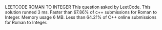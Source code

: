 LEETCODE ROMAN TO INTEGER
This question asked by LeetCode. This solution runned 3 ms. Faster than 97.86% of c++ submissions for Roman to Integer. Memory usage 6 MB. Less than 64.21% of C++ online submissions for Roman to Integer.
